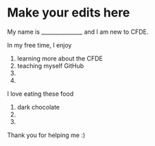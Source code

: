 # Make your edits here

My name is _______________ and I am new to CFDE.


In my free time, I enjoy 
1) learning more about the CFDE
2) teaching myself GitHub 
3) 
4)

I love eating these food
1) dark chocolate
2) 
3) 

Thank you for helping me :) 

